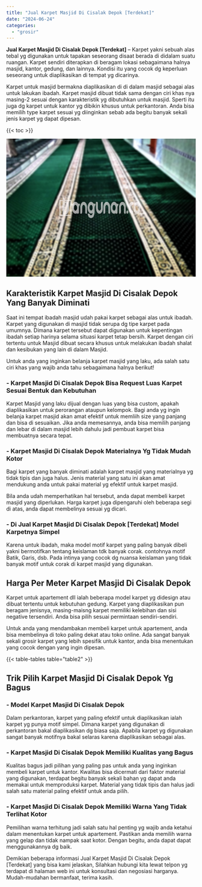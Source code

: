 ```yaml
---
title: "Jual Karpet Masjid Di Cisalak Depok [Terdekat]"
date: "2024-06-24"
categories: 
  - "grosir"
---
```


**Jual Karpet Masjid Di Cisalak Depok \[Terdekat\]** – Karpet yakni sebuah alas tebal yg digunakan untuk tapakan seseorang disaat berada di didalam suatu ruangan. Karpet sendiri diterapkan di beragam lokasi sebagaimana halnya masjid, kantor, gedung, dan lainnya. Kondisi itu yang cocok dg keperluan seseorang untuk diaplikasikan di tempat yg dicarinya.

Karpet untuk masjid bermakna diaplikasikan di di dalam masjid sebagai alas untuk lakukan ibadah. Karpet masjid dibuat tidak sama dengan ciri khas nya masing-2 sesuai dengan karakteristik yg dibutuhkan untuk masjid. Sperti itu juga dg karpet untuk kantor yg dibikin khusus untuk perkantoran. Anda bisa memilih type karpet sesuai yg diinginkan sebab ada begitu banyak sekali jenis karpet yg dapat dipesan.

{{< toc >}}

![Jual Karpet Masjid Di Cisalak Depok [Terdekat]](/images/grosir-karpet-murah-54.png)

## Karakteristik Karpet Masjid Di Cisalak Depok Yang Banyak Diminati

Saat ini tempat ibadah masjid udah pakai karpet sebagai alas untuk ibadah. Karpet yang digunakan di masjid tidak serupa dg tipe karpet pada umumnya. Dimana karpet tersebut dapat digunakan untuk kepentingan ibadah setiap harinya selama situasi karpet tetap bersih. Karpet dengan ciri tertentu untuk Masjid dibuat secara khusus untuk melakukan ibadah shalat dan kesibukan yang lain di dalam Masjid.

Untuk anda yang inginkan belanja karpet masjid yang laku, ada salah satu ciri khas yang wajib anda tahu sebagaimana halnya berikut!

### \- Karpet Masjid Di Cisalak Depok Bisa Request Luas Karpet Sesuai Bentuk dan Kebutuhan

Karpet Masjid yang laku dijual dengan luas yang bisa custom, apakah diaplikasikan untuk perorangan ataupun kelompok. Bagi anda yg ingin belanja karpet masjid akan amat efektif untuk memliih size yang panjang dan bisa di sesuaikan. Jika anda memesannya, anda bisa memilih panjang dan lebar di dalam masjid lebih dahulu jadi pembuat karpet bisa membuatnya secara tepat.

### \- Karpet Masjid Di Cisalak Depok Materialnya Yg Tidak Mudah Kotor

Bagi karpet yang banyak diminati adalah karpet masjid yang materialnya yg tidak tipis dan juga halus. Jenis material yang satu ini akan amat mendukung anda untuk pakai material yg efektif untuk karpet masjid.

Bila anda udah memperhatikan hal tersebut, anda dapat membeli karpet masjid yang diperlukan. Harga karpet juga dipengaruhi oleh beberapa segi di atas, anda dapat membelinya sesuai yg dicari.

### \- Di Jual Karpet Masjid Di Cisalak Depok \[Terdekat\] Model Karpetnya Simpel

Karena untuk ibadah, maka model motif karpet yang paling banyak dibeli yakni bermotifkan tentang keislaman tdk banyak corak. contohnya motif Batik, Garis, dsb. Pada intinya yang cocok dg nuansa keislaman yang tidak banyak motif untuk corak di karpet masjid yang digunakan.

## Harga Per Meter Karpet Masjid Di Cisalak Depok

Karpet untuk apartement dll ialah beberapa model karpet yg didesign atau dibuat tertentu untuk kebutuhan gedung. Karpet yang diaplikasikan pun beragam jenisnya, masing-maisng karpet memiliki kelebihan dan sisi negative tersendiri. Anda bisa pilih sesuai permintaan sendiri-sendiri.

Untuk anda yang mendambakan membeli karpet untuk apartement, anda bisa membelinya di toko paling dekat atau toko online. Ada sangat banyak sekali grosir karpet yang lebih spesifik untuk kantor, anda bisa menentukan yang cocok dengan yang ingin dipesan.

{{< table-tables table="table2" >}}

## Trik Pilih Karpet Masjid Di Cisalak Depok Yg Bagus

### \- Model Karpet Masjid Di Cisalak Depok

Dalam perkantoran, karpet yang paling efektif untuk diaplikasikan ialah karpet yg punya motif simpel. Dimana karpet yang digunakan di perkantoran bakal diaplikasikan dg biasa saja. Apabila karpet yg digunakan sangat banyak motifnya bakal selaras karena diaplikasikan sebagai alas.

### \- Karpet Masjid Di Cisalak Depok Memiliki Kualitas yang Bagus

Kualitas bagus jadi pilihan yang paling pas untuk anda yang inginkan membeli karpet untuk kantor. Kwalitas bisa dicermati dari faktor material yang digunakan, terdapat begitu banyak sekali bahan yg dapat anda memakai untuk memproduksi karpet. Material yang tidak tipis dan halus jadi salah satu material paling efektif untuk anda pilih.

### \- Karpet Masjid Di Cisalak Depok Memiliki Warna Yang Tidak Terlihat Kotor

Pemilihan warna terhitung jadi salah satu hal penting yg wajib anda ketahui dalam menentukan karpet untuk apartement. Pastikan anda memilih warna yang gelap dan tidak nampak saat kotor. Dengan begitu, anda dapat dapat menggunakannya dg baik.

Demikian beberapa informasi Jual Karpet Masjid Di Cisalak Depok \[Terdekat\] yang bisa kami jelaskan, Silahkan hubungi kita lewat telpon yg terdapat di halaman web ini untuk konsultasi dan negosiasi harganya. Mudah-mudahan bermanfaat, terima kasih.
